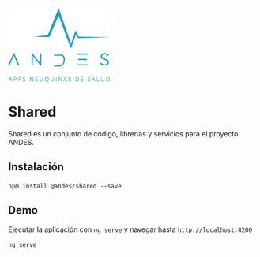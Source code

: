 ![ANDES](https://github.com/andes/andes.github.io/raw/master/images/logo.png)

# Shared

Shared es un conjunto de código, librerías y servicios para el proyecto ANDES.


## Instalación
```
npm install @andes/shared --save
```

## Demo
Ejecutar la aplicación con `ng serve` y navegar hasta `http://localhost:4200` 
```
ng serve
```
